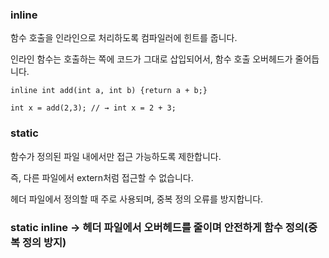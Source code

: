 ### inline
함수 호출을 인라인으로 처리하도록 컴파일러에 힌트를 줍니다.

인라인 함수는 호출하는 쪽에 코드가 그대로 삽입되어서, 함수 호출 오버헤드가 줄어듭니다.

`inline int add(int a, int b) {return a + b;}`

`int x = add(2,3); // → int x = 2 + 3;`


### static
함수가 정의된 파일 내에서만 접근 가능하도록 제한합니다.

즉, 다른 파일에서 extern처럼 접근할 수 없습니다.

헤더 파일에서 정의할 때 주로 사용되며, 중복 정의 오류를 방지합니다.


### static inline -> 헤더 파일에서 오버헤드를 줄이며 안전하게 함수 정의(중복 정의 방지)